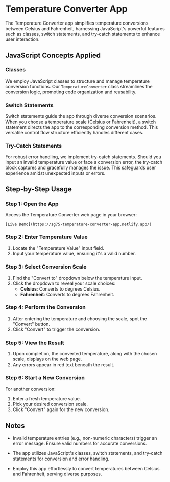 # Temperature Converter App

The Temperature Converter app simplifies temperature conversions between Celsius and Fahrenheit, harnessing JavaScript's powerful features such as classes, switch statements, and try-catch statements to enhance user interaction.

## JavaScript Concepts Applied

### Classes

We employ JavaScript classes to structure and manage temperature conversion functions. Our `TemperatureConverter` class streamlines the conversion logic, promoting code organization and reusability.

### Switch Statements

Switch statements guide the app through diverse conversion scenarios. When you choose a temperature scale (Celsius or Fahrenheit), a switch statement directs the app to the corresponding conversion method. This versatile control flow structure efficiently handles different cases.

### Try-Catch Statements

For robust error handling, we implement try-catch statements. Should you input an invalid temperature value or face a conversion error, the try-catch block captures and gracefully manages the issue. This safeguards user experience amidst unexpected inputs or errors.

## Step-by-Step Usage

### Step 1: Open the App

Access the Temperature Converter web page in your browser:

```
[Live Demo](https://sg75-temperature-converter-app.netlify.app/)
```

### Step 2: Enter Temperature Value

1. Locate the "Temperature Value" input field.
2. Input your temperature value, ensuring it's a valid number.

### Step 3: Select Conversion Scale

1. Find the "Convert to" dropdown below the temperature input.
2. Click the dropdown to reveal your scale choices:
   - **Celsius**: Converts to degrees Celsius.
   - **Fahrenheit**: Converts to degrees Fahrenheit.

### Step 4: Perform the Conversion

1. After entering the temperature and choosing the scale, spot the "Convert" button.
2. Click "Convert" to trigger the conversion.

### Step 5: View the Result

1. Upon completion, the converted temperature, along with the chosen scale, displays on the web page.
2. Any errors appear in red text beneath the result.

### Step 6: Start a New Conversion

For another conversion:

1. Enter a fresh temperature value.
2. Pick your desired conversion scale.
3. Click "Convert" again for the new conversion.

## Notes

- Invalid temperature entries (e.g., non-numeric characters) trigger an error message. Ensure valid numbers for accurate conversions.

- The app utilizes JavaScript's classes, switch statements, and try-catch statements for conversion and error handling.

- Employ this app effortlessly to convert temperatures between Celsius and Fahrenheit, serving diverse purposes.
